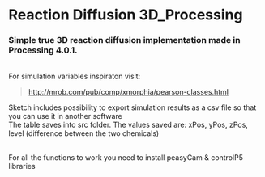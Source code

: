 # Reaction Diffusion 3D_Processing

### Simple true 3D reaction diffusion implementation made in Processing 4.0.1.
<br>
For simulation variables inspiraton visit:

> http://mrob.com/pub/comp/xmorphia/pearson-classes.html 


Sketch includes possibility to export simulation results as a csv file so that you can use it in another software <br>
The table saves into src folder. The values saved are: xPos, yPos, zPos, level (difference between the two chemicals)
<br><br>

For all the functions to work you need to install peasyCam & controlP5 libraries
